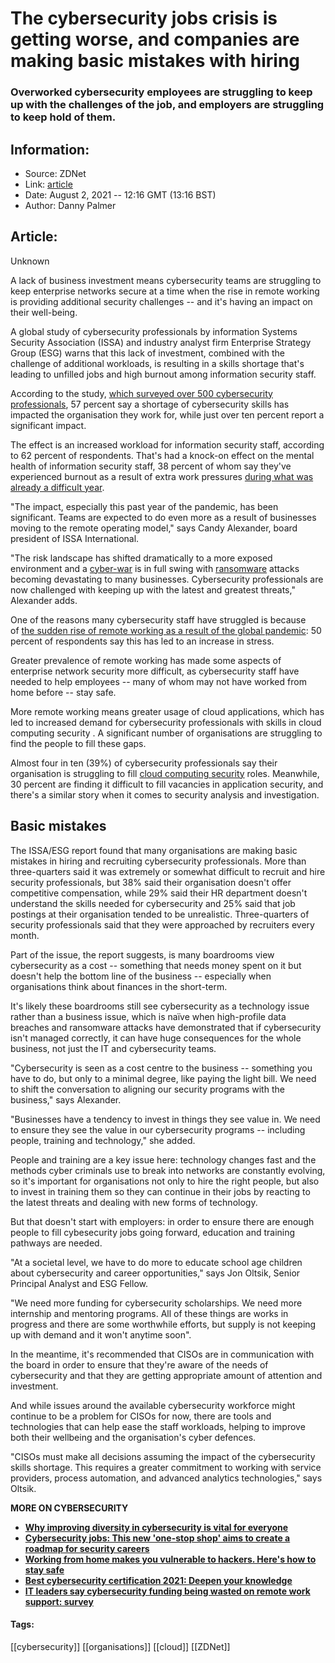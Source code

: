 # The cybersecurity jobs crisis is getting worse, and companies are making basic mistakes with hiring
### Overworked cybersecurity employees are struggling to keep up with the challenges of the job, and employers are struggling to keep hold of them.

## Information:
+ Source: ZDNet
+ Link: [article](https://www.zdnet.com/article/the-cybersecurity-jobs-crisis-is-getting-worse-and-companies-are-making-basic-mistakes-with-hiring/)
+ Date: August 2, 2021 -- 12:16 GMT (13:16 BST)
+ Author: Danny Palmer


## Article:
Unknown

A lack of business investment means cybersecurity teams are struggling to keep enterprise networks secure at a time when the rise in remote working is providing additional security challenges -- and it's having an impact on their well-being.


A global study of cybersecurity professionals by information Systems Security Association (ISSA) and industry analyst firm Enterprise Strategy Group (ESG) warns that this lack of investment, combined with the challenge of additional workloads, is resulting in a skills shortage that's leading to unfilled jobs and high burnout among information security staff.

According to the study, [which surveyed over 500 cybersecurity professionals](https://www.issa.org/cybersecurity-skills-crisis-continues-for-fifth-year-perpetuated-by-lack-of-business-investment/), 57 percent say a shortage of cybersecurity skills has impacted the organisation they work for, while just over ten percent report a significant impact.

The effect is an increased workload for information security staff, according to 62 percent of respondents. That's had a knock-on effect on the mental health of information security staff, 38 percent of whom say they've experienced burnout as a result of extra work pressures [during what was already a difficult year](https://www.zdnet.com/article/cybersecurity-teams-are-struggling-with-burnout-but-the-attacks-keep-coming/). 

"The impact, especially this past year of the pandemic, has been significant. Teams are expected to do even more as a result of businesses moving to the remote operating model," says Candy Alexander, board president of ISSA International. 

"The risk landscape has shifted dramatically to a more exposed environment and a [cyber-war](https://www.zdnet.com/article/cyberwarfare-fears-add-to-security-headaches-for-businesses/) is in full swing with [ransomware](https://www.zdnet.com/article/ransomware-an-executive-guide-to-one-of-the-biggest-menaces-on-the-web/) attacks becoming devastating to many businesses. Cybersecurity professionals are now challenged with keeping up with the latest and greatest threats," Alexander adds.

One of the reasons many cybersecurity staff have struggled is because of [the sudden rise of remote working as a result of the global pandemic](https://www.zdnet.com/article/remote-working-101-professionals-guide-to-the-tools-of-the-trade/): 50 percent of respondents say this has led to an increase in stress. 






Greater prevalence of remote working has made some aspects of enterprise network security more difficult, as cybersecurity staff have needed to help employees -- many of whom may not have worked from home before -- stay safe.  

More remote working means greater usage of cloud applications, which has led to increased demand for cybersecurity professionals with skills in cloud computing security . A significant number of organisations are struggling to find the people to fill these gaps.

Almost four in ten (39%) of cybersecurity professionals say their organisation is struggling to fill [cloud computing security](https://www.zdnet.com/article/cloud-security-in-2021-a-business-guide-to-essential-tools-and-best-practices/) roles. Meanwhile, 30 percent are finding it difficult to fill vacancies in application security, and there's a similar story when it comes to security analysis and investigation.

Basic mistakes
--------------

The ISSA/ESG report found that many organisations are making basic mistakes in hiring and recruiting cybersecurity professionals. More than three-quarters said it was extremely or somewhat difficult to recruit and hire security professionals, but 38% said their organisation doesn't offer competitive compensation, while 29% said their HR department doesn't understand the skills needed for cybersecurity and 25% said that job postings at their organisation tended to be unrealistic. Three-quarters of security professionals said that they were approached by recruiters every month.

Part of the issue, the report suggests, is many boardrooms view cybersecurity as a cost -- something that needs money spent on it but doesn't help the bottom line of the business -- especially when organisations think about finances in the short-term.

It's likely these boardrooms still see cybersecurity as a technology issue rather than a business issue, which is naïve when high-profile data breaches and ransomware attacks have demonstrated that if cybersecurity isn't managed correctly, it can have huge consequences for the whole business, not just the IT and cybersecurity teams.

"Cybersecurity is seen as a cost centre to the business -- something you have to do, but only to a minimal degree, like paying the light bill. We need to shift the conversation to aligning our security programs with the business," says Alexander. 

"Businesses have a tendency to invest in things they see value in. We need to ensure they see the value in our cybersecurity programs -- including people, training and technology," she added. 

People and training are a key issue here: technology changes fast and the methods cyber criminals use to break into networks are constantly evolving, so it's important for organisations not only to hire the right people, but also to invest in training them so they can continue in their jobs by reacting to the latest threats and dealing with new forms of technology. 

But that doesn't start with employers: in order to ensure there are enough people to fill cybesecurity jobs going forward, education and training pathways are needed. 

"At a societal level, we have to do more to educate school age children about cybersecurity and career opportunities," says Jon Oltsik, Senior Principal Analyst and ESG Fellow. 

"We need more funding for cybersecurity scholarships. We need more internship and mentoring programs. All of these things are works in progress and there are some worthwhile efforts, but supply is not keeping up with demand and it won't anytime soon". 

In the meantime, it's recommended that CISOs are in communication with the board in order to ensure that they're aware of the needs of cybersecurity and that they are getting appropriate amount of attention and investment.

And while issues around the available cybersecurity workforce might continue to be a problem for CISOs for now, there are tools and technologies that can help ease the staff workloads, helping to improve both their wellbeing and the organisation's cyber defences.

"CISOs must make all decisions assuming the impact of the cybersecurity skills shortage. This requires a greater commitment to working with service providers, process automation, and advanced analytics technologies," says Oltsik.  

**MORE ON CYBERSECURITY**

* [**Why improving diversity in cybersecurity is vital for everyone**](https://www.zdnet.com/article/why-improving-diversity-in-cybersecurity-is-vital-for-everyone/)
* [**Cybersecurity jobs: This new 'one-stop shop' aims to create a roadmap for security careers**](https://www.zdnet.com/article/cybersecurity-jobs-this-new-one-stop-shop-aims-to-create-a-roadmap-for-security-careers/)
* [**Working from home makes you vulnerable to hackers. Here's how to stay safe**](https://www.cnet.com/news/working-from-home-makes-you-vulnerable-to-hackers-heres-how-to-stay-safe/)
* [**Best cybersecurity certification 2021: Deepen your knowledge**](https://www.zdnet.com/article/best-cybersecurity-certification/)
* [**IT leaders say cybersecurity funding being wasted on remote work support: survey**](https://www.zdnet.com/article/it-leaders-say-cybersecurity-funding-being-wasted-on-remote-work-support-survey/)





#### Tags:
[[cybersecurity]] [[organisations]] [[cloud]] [[ZDNet]]
